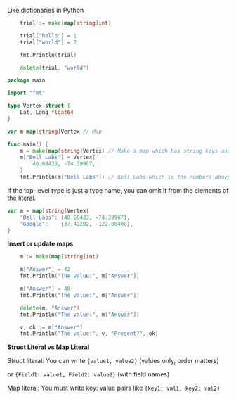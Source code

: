
Like dictionaries in Python

``` go
	trial := make(map[string]int)

	trial["hello"] = 1
	trial["world"] = 2

	fmt.Println(trial)

	delete(trial, "world")
```


``` go
package main

import "fmt"

type Vertex struct {
	Lat, Long float64
}

var m map[string]Vertex // Map

func main() {
	m = make(map[string]Vertex) // Make a map which has string keys and vertex values
	m["Bell Labs"] = Vertex{
		40.68433, -74.39967,
	}
	fmt.Println(m["Bell Labs"]) // Bell Labs which is the numbers above

```

If the top-level type is just a type name, you can omit it from the elements of the literal.
``` go
var m = map[string]Vertex{
	"Bell Labs": {40.68433, -74.39967},
	"Google":    {37.42202, -122.08408},
}
``` 

**Insert or update maps**
``` go
	m := make(map[string]int)

	m["Answer"] = 42
	fmt.Println("The value:", m["Answer"])

	m["Answer"] = 48
	fmt.Println("The value:", m["Answer"])

	delete(m, "Answer")
	fmt.Println("The value:", m["Answer"])

	v, ok := m["Answer"]
	fmt.Println("The value:", v, "Present?", ok)
```


**Struct Literal vs Map Literal**

Struct literal:
You can write `{value1, value2}` (values only, order matters)

or `{Field1: value1, Field2: value2}` (with field names)

Map literal:
You must write key: value pairs like `{key1: val1, key2: val2}`
